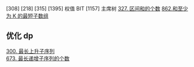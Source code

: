 [308]
[218]
[315]
[1395] 权值 BIT
[1157] 主席树
[327. 区间和的个数](https://leetcode-cn.com/problems/count-of-range-sum/)
[862.和至少为 K 的最短子数组](https://leetcode-cn.com/problems/shortest-subarray-with-sum-at-least-k/)

## 优化 dp
[300. 最长上升子序列](https://leetcode-cn.com/problems/longest-increasing-subsequence/)  
[673. 最长递增子序列的个数](https://leetcode-cn.com/problems/number-of-longest-increasing-subsequence/)  
